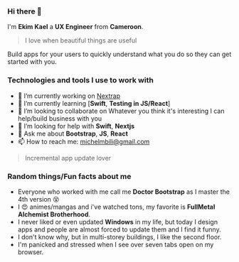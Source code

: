 ### Hi there 👋
I'm **Ekim Kael** a **UX Engineer** from **Cameroon**.
> I love when beautiful things are useful

Build apps for your users to quickly understand what you do so they can get started with you.

### Technologies and tools I use to work with
- 🔭 I’m currently working on [Nextrap](https://github.com/ekimkael/nextrap)
- 🌱 I’m currently learning [**Swift**, **Testing in JS/React**]
- 👯 I’m looking to collaborate on Whatever you think it's interesting I can help/build business with you
- 🤔 I’m looking for help with **Swift**, **Nextjs**
- 💬 Ask me about **Bootstrap**, **JS**, **React**
- 📫 How to reach me: michelmbili@gmail.com
> Incremental app update lover

### Random things/Fun facts about me
- Everyone who worked with me call me **Doctor Bootstrap** as I master the 4th version 😵
- I 😍 animes/mangas and i've watched tons, my favorite is **FullMetal Alchemist Brotherhood**.
- I never liked or even updated **Windows** in my life, but today I design apps and people are almost forced to update them and I find it funny.
- I don't know why, but in multi-storey buildings, I like the second floor.
- I'm panicked and stressed when I see over seven tabs open on my browser.

<!--
**ekimkael/ekimkael** is a ✨ _special_ ✨ repository because its `README.md` (this file) appears on your GitHub profile.

Here are some ideas to get you started:

- 🔭 I’m currently working on ...
- 🌱 I’m currently learning ...
- 👯 I’m looking to collaborate on ...
- 🤔 I’m looking for help with ...
- 💬 Ask me about ...
- 📫 How to reach me: ...
- 😄 Pronouns: ...
- ⚡ Fun fact: ...
-->
